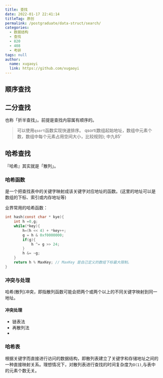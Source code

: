 ```yaml
---
title: 查找
date: 2022-01-17 22:41:14
titleTag: 原创
permalink: /postgraduate/data-struct/search/
categories: 
  - 数据结构
  - 查找
  - 820
  - 408
  - 考研
tags: null
author: 
  name: xugaoyi
  link: https://github.com/xugaoyi
---
```


<!-- more -->
## 顺序查找
## 二分查找
也称「折半查找」。前提是查找内容属有顺序的。
> 可以使用`qsort`函数实现快速排序。 
  qsort(数组起始地址，数组中元素个数，数组中每个元素占用空间大小，比较规则);  中九85‘
## 哈希查找
『哈希』其实就是「散列」。
### 哈希函数
是一个把查找表中的关键字映射成该关键字对应地址的函数。(这里的地址可以是数组的下标、索引或内存地址等)

业界常用的哈希函数：
```c
int hash(const char * kye){
    int h =0,g;
    while(*key){
        h=(h << 4) + *key++;
        g = h & 0xf0000000;
        if(g){
            h ^= g >> 24;
        }
        h &= ~g;
    }
    return h % MaxKey; // MaxKey 是自己定义的数组下标最大限制。
}
```
### 冲突与处理
哈希(散列)冲突，即指散列函数可能会把两个或两个以上的不同关键字映射到同一地址。

#### 冲突处理
* 链表法
* 再散列法
* 
### 哈希表
根据关键字而直接进行访问的数据结构，即散列表建立了关键字和存储地址之间的一种直接映射关系。理想情况下，对散列表进行查找的时间复杂度为`O(1)`,与表中的元素个数无关。